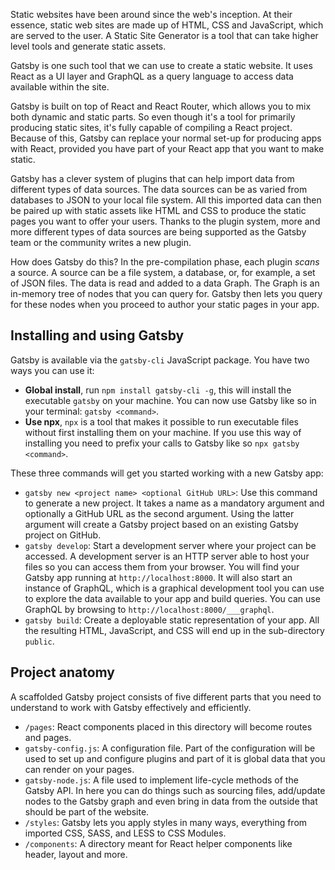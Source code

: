 Static websites have been around since the web's inception. At their essence, static web sites are made up of HTML, CSS and JavaScript, which are served to the user. A Static Site Generator is a tool that can take higher level tools and generate static assets.

Gatsby is one such tool that we can use to create a static website. It uses React as a UI layer and GraphQL as a query language to access data available within the site. 

Gatsby is built on top of React and React Router, which allows you to mix both dynamic and static parts. So even though it's a tool for primarily producing static sites, it's fully capable of compiling a React project. Because of this, Gatsby can replace your normal set-up for producing apps with React, provided you have part of your React app that you want to make static.

Gatsby has a clever system of plugins that can help import data from different types of data sources. The data sources can be as varied from databases to JSON to your local file system. All this imported data can then be paired up with static assets like HTML and CSS to produce the static pages you want to offer your users. Thanks to the plugin system, more and more different types of data sources are being supported as the Gatsby team or the community writes a new plugin.

How does Gatsby do this? In the pre-compilation phase, each plugin *scans* a source. A source can be a file system, a database, or, for example, a set of JSON files. The data is read and added to a data Graph. The Graph is an in-memory tree of nodes that you can query for. Gatsby then lets you query for these nodes when you proceed to author your static pages in your app.

## Installing and using Gatsby

Gatsby is available via the `gatsby-cli` JavaScript package. You have two ways you can use it:

- **Global install**, run  `npm install gatsby-cli -g`, this will install the executable `gatsby` on your machine. You can now use Gatsby like so in your terminal: `gatsby <command>`.
- **Use npx**, `npx` is a tool that makes it possible to run executable files without first installing them on your machine. If you use this way of installing you need to prefix your calls to Gatsby like so `npx gatsby <command>`.

These three commands will get you started working with a new Gatsby app:

- `gatsby new <project name> <optional GitHub URL>`: Use this command to generate a new project. It takes a name as a mandatory argument and optionally a GitHub URL as the second argument. Using the latter argument will create a Gatsby project based on an existing Gatsby project on GitHub.
- `gatsby develop`: Start a development server where your project can be accessed. A development server is an HTTP server able to host your files so you can access them from your browser. You will find your Gatsby app running at `http://localhost:8000`. It will also start an instance of GraphQL, which is a graphical development tool you can use to explore the data available to your app and build queries. You can use GraphQL by browsing to `http://localhost:8000/___graphql`.
- `gatsby build`: Create a deployable static representation of your app. All the resulting HTML, JavaScript, and CSS will end up in the sub-directory `public`.

## Project anatomy

A scaffolded Gatsby project consists of five different parts that you need to understand to work with Gatsby effectively and efficiently.

- `/pages`: React components placed in this directory will become routes and pages.
- `gatsby-config.js`: A configuration file. Part of the configuration will be used to set up and configure plugins and part of it is global data that you can render on your pages.
- `gatsby-node.js`: A file used to implement life-cycle methods of the Gatsby API. In here you can do things such as sourcing files, add/update nodes to the Gatsby graph and even bring in data from the outside that should be part of the website.
- `/styles`: Gatsby lets you apply styles in many ways, everything from imported CSS, SASS, and LESS to CSS Modules.
- `/components`: A directory meant for React helper components like header, layout and more.
